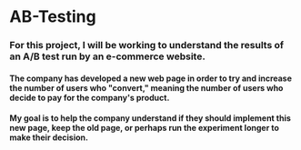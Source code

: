 # AB-Testing
### For this project, I will be working to understand the results of an A/B test run by an e-commerce website. 
#### The company has developed a new web page in order to try and increase the number of users who "convert," meaning the number of users who decide to pay for the company's product. 
#### My goal is to help the company understand if they should implement this new page, keep the old page, or perhaps run the experiment longer to make their decision.
